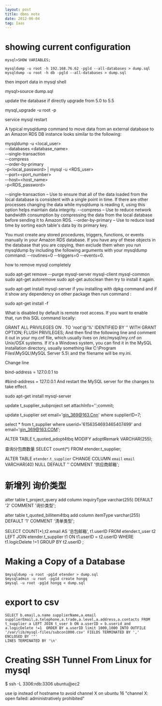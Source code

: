 ```yaml
---
layout: post
title: dbms note
date: 2012-06-04
tag: Iaas
---
```


# showing current configuration

    mysql>SHOW VARIABLES;

    mysqldump -u root -h 192.168.76.62 -pgld --all-databases > dump.sql
    mysqldump -u root -h db -pgld --all-databases > dump.sql


then import data in mysql shell

mysql>source dump.sql


update the database if  directly upgrade from 5.0 to 5.5


mysql_upgrade -u root -p

service mysql restart


A typical mysqldump command to move data from an external database to an Amazon RDS DB instance looks similar to the following:

mysqldump -u <local_user> \
    --databases <database_name> \
    --single-transaction \
    --compress \
    --order-by-primary  \
    -p<local_password> | mysql -u <RDS_user> \
        --port=<port_number> \
        --host=<host_name> \
        -p<RDS_password>


--single-transaction – Use to ensure that all of the data loaded from the local database is consistent with a single point in time. If there are other processes changing the data while mysqldump is reading it, using this option helps maintain data integrity.
--compress – Use to reduce network bandwidth consumption by compressing the data from the local database before sending it to Amazon RDS.
--order-by-primary – Use to reduce load time by sorting each table's data by its primary key.

You must create any stored procedures, triggers, functions, or events manually in your Amazon RDS database. If you have any of these objects in the database that you are copying, then exclude them when you run mysqldump by including the following arguments with your mysqldump command: --routines=0 --triggers=0 --events=0.



how to remove mysql  completely

sudo apt-get remove --purge mysql-server mysql-client mysql-common
sudo apt-get autoremove
sudo apt-get autoclean
then try to install it again.

sudo apt-get install mysql-server
if you installing with dpkg command and if it show any dependency on other package then run command :

sudo apt-get install -f





What is disabled by default is remote root access. If you want to enable that, run this SQL command locally:

 GRANT ALL PRIVILEGES ON *.* TO 'root'@'%' IDENTIFIED BY '<password>' WITH GRANT OPTION;
 FLUSH PRIVILEGES;
And then find the following line and comment it out in your my.cnf file, which usually lives on /etc/mysql/my.cnf on Unix/OSX systems. If it's a Windows system, you can find it in the MySQL installation directory, usually something like C:\Program Files\MySQL\MySQL Server 5.5\ and the filename will be my.ini.

Change line

 bind-address = 127.0.0.1
to

 #bind-address = 127.0.0.1
And restart the MySQL server for the changes to take effect.




sudo apt-get install mysql-server

update t_supplier_subproject set attachInfo='';commit;

update t_supplier set email='gin_369@163.Cnn' where supplierID=7;

 select * from t_supplier where userid='6156354693465407499' and email='gin_369@163.COM';

 ALTER TABLE t_quoted_adopt4tbq MODIFY adoptRemark VARCHAR(255);

查询分包商数量
SELECT count(*) FROM etender.t_supplier;





ALTER TABLE `etender`.`t_supplier`
CHANGE COLUMN `email` `email` VARCHAR(40) NULL DEFAULT '' COMMENT '供应商邮箱';

# 新增列   询价类型

alter table t_project_query add column  inquiryType varchar(255) DEFAULT '2' COMMENT '询价类型';

alter table t_quoted_billitem4tbq add column  itemType varchar(255) DEFAULT '1' COMMENT '清单类型';


SELECT COUNT(*),t2.email AS '总包邮箱', t1.userID FROM  etender.t_user t2 LEFT JOIN etender.t_supplier t1 ON t1.userID = t2.userID  WHERE  t1.logicDelete !=1 GROUP BY t2.userID ;


# Making a Copy of a Database
```
$mysqldump -u root -pg1d etender > dump.sql
$mysqladmin -u root -pg1d create hongq
$mysql -u root -pg1d hongq < dump.sql
```


# export to csv
```
SELECT b.email,a.name supplierName,a.email supplierEmail,a.telephone,a.trade,a.level,a.address,a.contacts FROM t_supplier a LEFT JOIN t_user b ON a.userID = b.userid and a.logicDelete !=1  ORDER BY a.userID limit 1000,1000 INTO OUTFILE '/var/lib/mysql-files/subcon1000.csv' FIELDS TERMINATED BY ','
ENCLOSED BY '"'
LINES TERMINATED BY '\n'
```
# Creating SSH Tunnel From Linux for mysql
$ ssh -L 3306:rdb:3306 ubuntu@ec2

use ip instead of hostname to avoid channel X on ubuntu 16
 "channel X: open failed: administratively prohibited"
